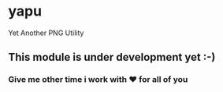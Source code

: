 # yapu
Yet Another PNG Utility

## This module is under development yet :-) 
### Give me other time i work with :heart: for all of you

